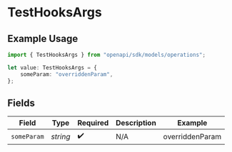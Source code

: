 # TestHooksArgs

## Example Usage

```typescript
import { TestHooksArgs } from "openapi/sdk/models/operations";

let value: TestHooksArgs = {
    someParam: "overriddenParam",
};
```

## Fields

| Field              | Type               | Required           | Description        | Example            |
| ------------------ | ------------------ | ------------------ | ------------------ | ------------------ |
| `someParam`        | *string*           | :heavy_check_mark: | N/A                | overriddenParam    |